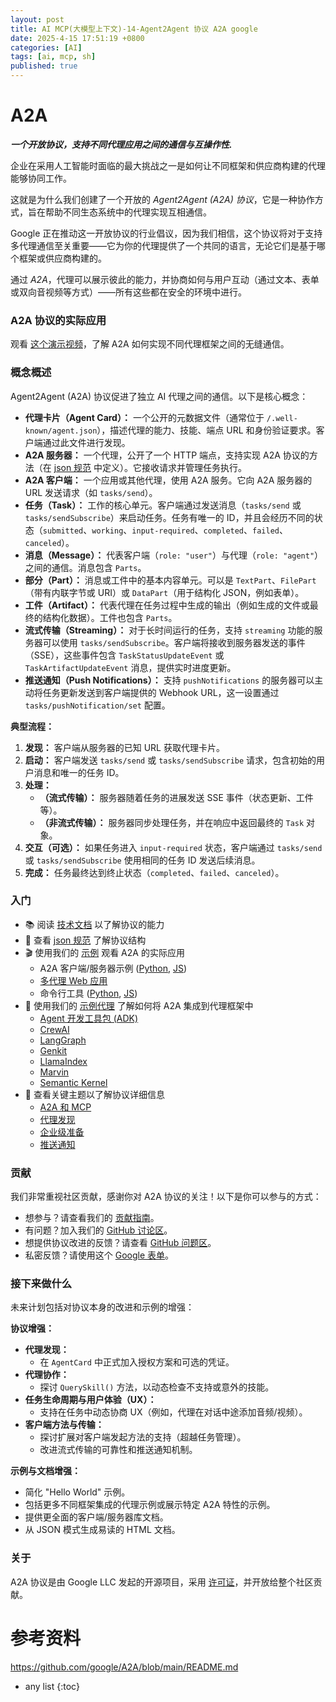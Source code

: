 ```yaml
---
layout: post
title: AI MCP(大模型上下文)-14-Agent2Agent 协议 A2A google
date: 2025-4-15 17:51:19 +0800
categories: [AI]
tags: [ai, mcp, sh]
published: true
---
```


# A2A

**_一个开放协议，支持不同代理应用之间的通信与互操作性._**

企业在采用人工智能时面临的最大挑战之一是如何让不同框架和供应商构建的代理能够协同工作。

这就是为什么我们创建了一个开放的 *Agent2Agent (A2A) 协议*，它是一种协作方式，旨在帮助不同生态系统中的代理实现互相通信。

Google 正在推动这一开放协议的行业倡议，因为我们相信，这个协议将对于支持多代理通信至关重要——它为你的代理提供了一个共同的语言，无论它们是基于哪个框架或供应商构建的。

通过 *A2A*，代理可以展示彼此的能力，并协商如何与用户互动（通过文本、表单或双向音视频等方式）——所有这些都在安全的环境中进行。

### **A2A 协议的实际应用**

观看 [这个演示视频](https://storage.googleapis.com/gweb-developer-goog-blog-assets/original_videos/A2A_demo_v4.mp4)，了解 A2A 如何实现不同代理框架之间的无缝通信。

### 概念概述

Agent2Agent (A2A) 协议促进了独立 AI 代理之间的通信。以下是核心概念：

*   **代理卡片（Agent Card）：** 一个公开的元数据文件（通常位于 `/.well-known/agent.json`），描述代理的能力、技能、端点 URL 和身份验证要求。客户端通过此文件进行发现。
*   **A2A 服务器：** 一个代理，公开了一个 HTTP 端点，支持实现 A2A 协议的方法（在 [json 规范](/specification) 中定义）。它接收请求并管理任务执行。
*   **A2A 客户端：** 一个应用或其他代理，使用 A2A 服务。它向 A2A 服务器的 URL 发送请求（如 `tasks/send`）。
*   **任务（Task）：** 工作的核心单元。客户端通过发送消息（`tasks/send` 或 `tasks/sendSubscribe`）来启动任务。任务有唯一的 ID，并且会经历不同的状态（`submitted`、`working`、`input-required`、`completed`、`failed`、`canceled`）。
*   **消息（Message）：** 代表客户端（`role: "user"`）与代理（`role: "agent"`）之间的通信。消息包含 `Parts`。
*   **部分（Part）：** 消息或工件中的基本内容单元。可以是 `TextPart`、`FilePart`（带有内联字节或 URI）或 `DataPart`（用于结构化 JSON，例如表单）。
*   **工件（Artifact）：** 代表代理在任务过程中生成的输出（例如生成的文件或最终的结构化数据）。工件也包含 `Parts`。
*   **流式传输（Streaming）：** 对于长时间运行的任务，支持 `streaming` 功能的服务器可以使用 `tasks/sendSubscribe`。客户端将接收到服务器发送的事件（SSE），这些事件包含 `TaskStatusUpdateEvent` 或 `TaskArtifactUpdateEvent` 消息，提供实时进度更新。
*   **推送通知（Push Notifications）：** 支持 `pushNotifications` 的服务器可以主动将任务更新发送到客户端提供的 Webhook URL，这一设置通过 `tasks/pushNotification/set` 配置。

**典型流程：**

1.  **发现：** 客户端从服务器的已知 URL 获取代理卡片。
2.  **启动：** 客户端发送 `tasks/send` 或 `tasks/sendSubscribe` 请求，包含初始的用户消息和唯一的任务 ID。
3.  **处理：**
    *   **（流式传输）：** 服务器随着任务的进展发送 SSE 事件（状态更新、工件等）。
    *   **（非流式传输）：** 服务器同步处理任务，并在响应中返回最终的 `Task` 对象。
4.  **交互（可选）：** 如果任务进入 `input-required` 状态，客户端通过 `tasks/send` 或 `tasks/sendSubscribe` 使用相同的任务 ID 发送后续消息。
5.  **完成：** 任务最终达到终止状态（`completed`、`failed`、`canceled`）。

### **入门**

* 📚 阅读 [技术文档](https://google.github.io/A2A/#/documentation) 以了解协议的能力
* 📝 查看 [json 规范](/specification) 了解协议结构
* 🎬 使用我们的 [示例](/samples) 观看 A2A 的实际应用
    * A2A 客户端/服务器示例 ([Python](/samples/python/common), [JS](/samples/js/src))
    * [多代理 Web 应用](/demo/README.md)
    * 命令行工具 ([Python](/samples/python/hosts/cli/README.md), [JS](/samples/js/README.md))
* 🤖 使用我们的 [示例代理](/samples/python/agents/README.md) 了解如何将 A2A 集成到代理框架中
    * [Agent 开发工具包 (ADK)](/samples/python/agents/google_adk/README.md)
    * [CrewAI](/samples/python/agents/crewai/README.md)
    * [LangGraph](/samples/python/agents/langgraph/README.md)
    * [Genkit](/samples/js/src/agents/README.md)
    * [LlamaIndex](/samples/python/agents/llama_index_file_chat/README.md)
    * [Marvin](/samples/python/agents/marvin/README.md)
    * [Semantic Kernel](/samples/python/agents/semantickernel/README.md)
* 📑 查看关键主题以了解协议详细信息 
    * [A2A 和 MCP](https://google.github.io/A2A/#/topics/a2a_and_mcp.md)
    * [代理发现](https://google.github.io/A2A/#/topics/agent_discovery.md)
    * [企业级准备](https://google.github.io/A2A/#/topics/enterprise_ready.md)
    * [推送通知](https://google.github.io/A2A/#/topics/push_notifications.md) 

### **贡献**

我们非常重视社区贡献，感谢你对 A2A 协议的关注！以下是你可以参与的方式：
* 想参与？请查看我们的 [贡献指南](CONTRIBUTING.md)。
* 有问题？加入我们的 [GitHub 讨论区](https://github.com/google/A2A/discussions)。
* 想提供协议改进的反馈？请查看 [GitHub 问题区](https://github.com/google/A2A/issues)。
* 私密反馈？请使用这个 [Google 表单](https://docs.google.com/forms/d/e/1FAIpQLScS23OMSKnVFmYeqS2dP7dxY3eTyT7lmtGLUa8OJZfP4RTijQ/viewform)。

### **接下来做什么**

未来计划包括对协议本身的改进和示例的增强：

**协议增强：**

*   **代理发现：**
    *   在 `AgentCard` 中正式加入授权方案和可选的凭证。
*   **代理协作：**
    *   探讨 `QuerySkill()` 方法，以动态检查不支持或意外的技能。
*   **任务生命周期与用户体验（UX）：**
    *   支持在任务中动态协商 UX（例如，代理在对话中途添加音频/视频）。
*   **客户端方法与传输：**
    *   探讨扩展对客户端发起方法的支持（超越任务管理）。
    *   改进流式传输的可靠性和推送通知机制。

**示例与文档增强：**

*   简化 "Hello World" 示例。
*   包括更多不同框架集成的代理示例或展示特定 A2A 特性的示例。
*   提供更全面的客户端/服务器库文档。
*   从 JSON 模式生成易读的 HTML 文档。

### **关于**

A2A 协议是由 Google LLC 发起的开源项目，采用 [许可证](LICENSE)，并开放给整个社区贡献。

# 参考资料

https://github.com/google/A2A/blob/main/README.md

* any list
{:toc}